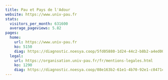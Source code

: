 ```yaml
---
title: Pau et Pays de l'Adour
website: https://www.univ-pau.fr
stats:
  visitors_per_month: 631600
  average_pageviews: 5.82
pages:
  home: 
    url: https://www.univ-pau.fr
    ko: 5150
    diag: https://diagnostic.noesya.coop/5fd05880-1d24-44c2-b8b2-a4ed0084b35c
  legal: 
    url: https://organisation.univ-pau.fr/fr/mentions-legales.html
    ko: 1290
    diag: https://diagnostic.noesya.coop/08e163b2-61e1-4b70-92e1-c0471c44ee75
---
```

